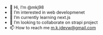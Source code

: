 - 👋 Hi, I’m @mkj98
- 👀 I’m interested in web developmenet 
- 🌱 I’m currently learning next.js
- 💞️ I’m looking to collaborate on strapi project
- 📫 How to reach me m.k.jdevw@gmail.com

<!---
mkj98/mkj98 is a ✨ special ✨ repository because its `README.md` (this file) appears on your GitHub profile.
You can click the Preview link to take a look at your changes.
--->
